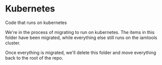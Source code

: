 # Kubernetes

Code that runs on kubernetes

We're in the process of migrating to run on kubernetes. The items in this folder have been
migrated, while everything else still runs on the iamtools cluster.

Once everything is migrated, we'll delete this folder and move everything back to the root of the
repo.
